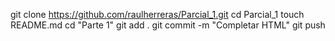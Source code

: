 git clone https://github.com/raulherreras/Parcial_1.git
cd Parcial_1
touch README.md
cd "Parte 1"
git add .
git commit -m "Completar HTML"
git push
